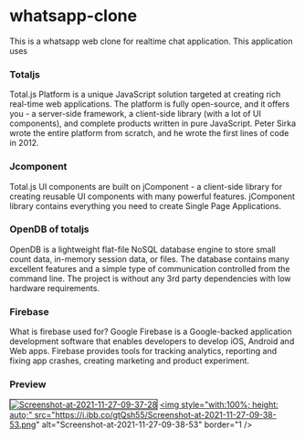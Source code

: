 # whatsapp-clone 
This is a whatsapp web clone for realtime chat application.
This application uses
  ### Totaljs 
Total.js Platform is a unique JavaScript solution targeted at creating rich real-time web applications. The platform is fully open-source, and it offers you - a server-side framework, a client-side library (with a lot of UI components), and complete products written in pure JavaScript. Peter Sirka wrote the entire platform from scratch, and he wrote the first lines of code in 2012.
  ### Jcomponent
Total.js UI components are built on jComponent - a client-side library for creating reusable UI components with many powerful features. jComponent library contains everything you need to create Single Page Applications.
  ### OpenDB of totaljs
OpenDB is a lightweight flat-file NoSQL database engine to store small count data, in-memory session data, or files. The database contains many excellent features and a simple type of communication controlled from the command line. The project is without any 3rd party dependencies with low hardware requirements.
      
  ### Firebase
What is firebase used for?
Google Firebase is a Google-backed application development software that enables developers to develop iOS, Android and Web apps. Firebase provides tools for tracking analytics, reporting and fixing app crashes, creating marketing and product experiment.
  ### Preview

<a style="with:100%; height: auto;" href="https://ibb.co/rFnJVSm"><img style="with:100%; height: auto;" src="https://i.ibb.co/rFnJVSm/Screenshot-at-2021-11-27-09-37-28.png" alt="Screenshot-at-2021-11-27-09-37-28" border="1" /></a> 
<a style="with:100%; height: auto;" href="https://ibb.co/3SVtQDD"><img style="with:100%; height: auto;" src="https://i.ibb.co/gtQsh55/Screenshot-at-2021-11-27-09-38-53.png" alt="Screenshot-at-2021-11-27-09-38-53" border="1 /></a>
  
  
